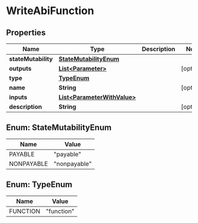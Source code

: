 

# WriteAbiFunction


## Properties

| Name | Type | Description | Notes |
|------------ | ------------- | ------------- | -------------|
|**stateMutability** | [**StateMutabilityEnum**](#StateMutabilityEnum) |  |  |
|**outputs** | [**List&lt;Parameter&gt;**](Parameter.md) |  |  [optional] |
|**type** | [**TypeEnum**](#TypeEnum) |  |  |
|**name** | **String** |  |  [optional] |
|**inputs** | [**List&lt;ParameterWithValue&gt;**](ParameterWithValue.md) |  |  |
|**description** | **String** |  |  [optional] |



## Enum: StateMutabilityEnum

| Name | Value |
|---- | -----|
| PAYABLE | &quot;payable&quot; |
| NONPAYABLE | &quot;nonpayable&quot; |



## Enum: TypeEnum

| Name | Value |
|---- | -----|
| FUNCTION | &quot;function&quot; |



